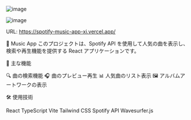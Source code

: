 ![image](https://github.com/user-attachments/assets/12e44512-5237-4e7f-a5ff-b50d8215f28d)

![image](https://github.com/user-attachments/assets/eedd34d2-8359-4928-ae1e-e18bfb34f084)

URL: https://spotify-music-app-xi.vercel.app/

🎵 Music App
このプロジェクトは、Spotify API を使用して人気の曲を表示し、検索や再生機能を提供する React アプリケーションです。

🚀 主な機能

🔍 曲の検索機能
🎧 曲のプレビュー再生
📊 人気曲のリスト表示
🖼️ アルバムアートワークの表示

🛠️ 使用技術

React
TypeScript
Vite
Tailwind CSS
Spotify API
Wavesurfer.js

